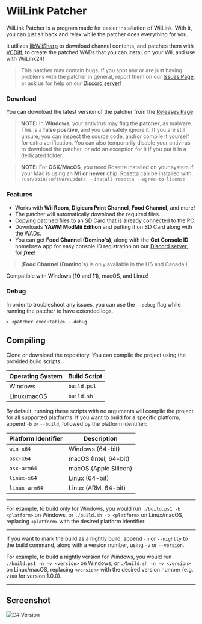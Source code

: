 # WiiLink Patcher

WiiLink Patcher is a program made for easier installation of WiiLink. With it, you can just sit back and relax while the patcher does everything for you.

It utilizes [libWiiSharp](https://github.com/WiiDatabase/libWiiSharp) to download channel contents, and patches them with [VCDiff](https://github.com/SnowflakePowered/vcdiff), to create the patched WADs that you can install on your Wii, and use with WiiLink24!

>This patcher may contain bugs. If you spot any or are just having problems with the patcher in general, report them on our [Issues Page](https://github.com/WiiLink24/WiiLink24-Patcher/issues), or ask us for help on our [Discord server](https://discord.gg/wiilink)!

### Download
You can download the latest version of the patcher from the [Releases Page](https://github.com/WiiLink24/WiiLink24-Patcher/releases).

>**NOTE:** In **Windows**, your antivirus may flag the **patcher**, as malware. This is a **false positive**, and you can safely ignore it. If you are still unsure, you can inspect the source code, and/or compile it yourself for extra verification. You can also temporarily disable your antivirus to download the patcher, or add an exception for it if you put it in a dedicated folder.

>**NOTE:** For **OSX/MacOS**, you need Rosetta installed on your system if your Mac is using an **M1 or newer** chip. Rosetta can be installed with:
>`/usr/sbin/softwareupdate --install-rosetta --agree-to-license`

### Features
* Works with **Wii Room**, **Digicam Print Channel**, **Food Channel**, and more!
* The patcher will automatically download the required files.
* Copying patched files to an SD Card that is already connected to the PC.
* Downloads **YAWM ModMii Edition** and putting it on SD Card along with the WADs.
* You can get **Food Channel (Domino's)**, along with the **Get Console ID** homebrew app for easy console ID registration on our [Discord server](https://discord.gg/wiilink), for ***free***!

>(**Food Channel (Domino's)** is only available in the US and Canada!)

Compatible with Windows (**10** and **11**), macOS, and Linux!

### Debug
In order to troubleshoot any issues, you can use the `--debug` flag while running the patcher to have extended logs.
```
> <patcher executable> --debug
```

## Compiling

Clone or download the repository. You can compile the project using the provided build scripts:

| Operating System | Build Script |
| --- | --- |
| Windows | `build.ps1` |
| Linux/macOS | `build.sh` |

By default, running these scripts with no arguments will compile the project for all supported platforms. If you want to build for a specific platform, append `-b` or `--build`, followed by the platform identifier:

| Platform Identifier | Description |
| --- | --- |
| `win-x64` | Windows (64-bit) |
| `osx-x64` | macOS (Intel, 64-bit) |
| `osx-arm64` | macOS (Apple Silicon) |
| `linux-x64` | Linux (64-bit) |
| `linux-arm64` | Linux (ARM, 64-bit) |

---

For example, to build only for Windows, you would run `./build.ps1 -b <platform>` on Windows, or `./build.sh -b <platform>` on Linux/macOS, replacing `<platform>` with the desired platform identifier.

---

If you want to mark the build as a nightly build, append `-n` or `--nightly` to the build command, along with a version number, using `-v` or `--version`.

For example, to build a nightly version for Windows, you would run `./build.ps1 -n -v <version>` on Windows, or `./build.sh -n -v <version>` on Linux/macOS, replacing `<version>` with the desired version number (e.g. `v100` for version 1.0.0).

---

## Screenshot
![C# Version](https://i.imgur.com/DlH8c0V.png)
